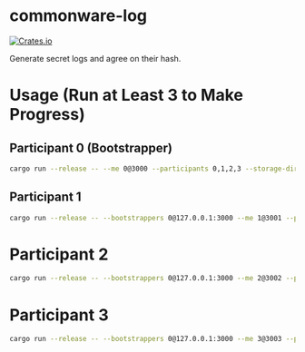 # commonware-log

[![Crates.io](https://img.shields.io/crates/v/commonware-log.svg)](https://crates.io/crates/commonware-log)

Generate secret logs and agree on their hash.

# Usage (Run at Least 3 to Make Progress)

## Participant 0 (Bootstrapper)

```bash
cargo run --release -- --me 0@3000 --participants 0,1,2,3 --storage-dir /tmp/log/0
```

## Participant 1

```bash
cargo run --release -- --bootstrappers 0@127.0.0.1:3000 --me 1@3001 --participants 0,1,2,3 --storage-dir /tmp/log/1
```

# Participant 2

```bash
cargo run --release -- --bootstrappers 0@127.0.0.1:3000 --me 2@3002 --participants 0,1,2,3 --storage-dir /tmp/log/2
```

# Participant 3

```bash
cargo run --release -- --bootstrappers 0@127.0.0.1:3000 --me 3@3003 --participants 0,1,2,3 --storage-dir /tmp/log/3
```
